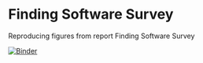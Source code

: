 # Finding Software Survey
Reproducing figures from report Finding Software Survey

[![Binder](https://mybinder.org/badge_logo.svg)](https://mybinder.org/v2/gh/orchid00/FindingSoftwareSurvey/HEAD?urlpath=rstudio)

